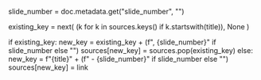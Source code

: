 slide_number = doc.metadata.get("slide_number", "")

existing_key = next(
    (k for k in sources.keys() if k.startswith(title)), None
)

if existing_key:
    new_key = existing_key + (f", {slide_number}" if slide_number else "")
    sources[new_key] = sources.pop(existing_key)
else:
    new_key = f"{title}" + (f" - {slide_number}" if slide_number else "")
    sources[new_key] = link
